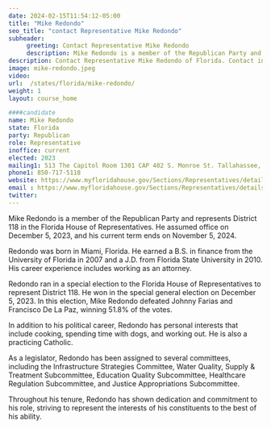 ```yaml
---
date: 2024-02-15T11:54:12-05:00
title: "Mike Redondo"
seo_title: "contact Representative Mike Redondo"
subheader:
     greeting: Contact Representative Mike Redondo
     description: Mike Redondo is a member of the Republican Party and represents District 118 in the Florida House of Representatives. He assumed office on December 5, 2023, and his current term ends on November 5, 2024.
description: Contact Representative Mike Redondo of Florida. Contact information for Mike Redondo includes email address, phone number, and mailing address.
image: mike-redondo.jpeg
video:
url:  /states/florida/mike-redondo/
weight: 1
layout: course_home

####candidate
name: Mike Redondo
state: Florida
party: Republican
role: Representative
inoffice: current
elected: 2023
mailing1: 513 The Capitol Room 1301 CAP 402 S. Monroe St. Tallahassee, FL 32399-1300
phone1: 850-717-5118
website: https://www.myfloridahouse.gov/Sections/Representatives/details.aspx?MemberId=4902&LegislativeTermId=90/
email : https://www.myfloridahouse.gov/Sections/Representatives/details.aspx?MemberId=4902&LegislativeTermId=90/
twitter:
---
```


Mike Redondo is a member of the Republican Party and represents District 118 in the Florida House of Representatives. He assumed office on December 5, 2023, and his current term ends on November 5, 2024.

Redondo was born in Miami, Florida. He earned a B.S. in finance from the University of Florida in 2007 and a J.D. from Florida State University in 2010. His career experience includes working as an attorney.

Redondo ran in a special election to the Florida House of Representatives to represent District 118. He won in the special general election on December 5, 2023. In this election, Mike Redondo defeated Johnny Farias and Francisco De La Paz, winning 51.8% of the votes.

In addition to his political career, Redondo has personal interests that include cooking, spending time with dogs, and working out. He is also a practicing Catholic.

As a legislator, Redondo has been assigned to several committees, including the Infrastructure Strategies Committee, Water Quality, Supply & Treatment Subcommittee, Education Quality Subcommittee, Healthcare Regulation Subcommittee, and Justice Appropriations Subcommittee.

Throughout his tenure, Redondo has shown dedication and commitment to his role, striving to represent the interests of his constituents to the best of his ability.
